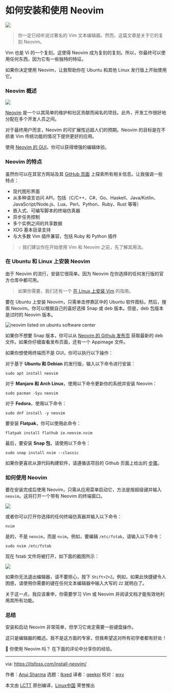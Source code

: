 [#]: subject: "How to Install and Use Neovim on Ubuntu and other Linux Distributions"
[#]: via: "https://itsfoss.com/install-neovim/"
[#]: author: "Anuj Sharma https://itsfoss.com/author/anuj/"
[#]: collector: "lkxed"
[#]: translator: "geekpi"
[#]: reviewer: "wxy"
[#]: publisher: "wxy"
[#]: url: "https://linux.cn/article-15680-1.html"

如何安装和使用 Neovim
======

![][0]

> 你一定已经听说过著名的 Vim 文本编辑器。然而，这篇文章是关于它的复刻 Neovim。

Vim 也是 Vi 的一个复刻，这使得 Neovim 成为复刻的复刻。所以，你最终可以使用任何东西，因为它有一些独特的特征。

如果你决定使用 Neovim，让我帮助你在 Ubuntu 和其他 Linux 发行版上开始使用它。

### Neovim 概述

![][2]

[Neovim][3] 是一个以其简单的维护和社区贡献而闻名的项目。此外，开发工作很好地分配在多个开发人员之间。

对于最终用户而言，Neovim 的可扩展性远超人们的预期。Neovim 的目标是在不损害 Vim 传统功能的情况下提供更好的应用。

使用 [Neovim 的 GUI][4]，你可以获得增强的编辑体验。

### Neovim 的特点

虽然你可以在其官方网站及其 [GitHub 页面][5] 上探索所有相关信息。让我强调一些特点：

- 现代图形界面
- 从多种语言访问 API，包括（C/C++、C#、Go、Haskell、Java/Kotlin、JavaScript/Node.js、Lua、Perl、Python、Ruby、Rust 等等）
- 嵌入式、可编写脚本的终端仿真器
- 异步任务控制
- 多个实例之间的共享数据
- XDG 基本目录支持
- 与大多数 Vim 插件兼容，包括 Ruby 和 Python 插件

> 💡 我们建议你在开始使用 Vim 和 Neovim 之前，先了解其用法。

### 在 Ubuntu 和 Linux 上安装 Neovim

由于 Neovim 的流行，安装它很简单。因为 Neovim 在你选择的任何发行版的官方仓库中都可用。

> 如果你需要，我们还有一个 [在 Linux 上安装 Vim][6] 的指南。

要在 Ubuntu 上安装 Neovim，只需单击停靠区中的 Ubuntu 软件图标。然后，搜索 Neovim。你可以根据自己的喜好选择 Snap 或 deb 版本。但是，deb 包版本是过时的 Neovim 版本。

![neovim listed on ubuntu software center][7]

如果你不想要 Snap 版本，你可以从 [Neovim 的 Github 发布页][8] 获取最新的 deb 文件。如果你仔细查看发布页面，还有一个 Appimage 文件。

如果你想使用终端而不是 GUI，你可以执行以下操作：

对于基于 **Ubuntu 和 Debian** 的发行版，输入以下命令进行安装：

```
sudo apt install neovim
```

对于 **Manjaro 和 Arch Linux**，使用以下命令更新你的系统并安装 Neovim：

```
sudo pacman -Syu neovim
```

对于 **Fedora**，使用以下命令：

```
sudo dnf install -y neovim
```

要安装 **Flatpak**，你可以使用此命令：

```
flatpak install flathub io.neovim.nvim
```

最后，要安装 **Snap 包**，请使用以下命令：

```
sudo snap install nvim --classic
```

如果你更喜欢从源代码构建软件，请遵循该项目的 Github 页面上给出的 [步骤][9]。

### 如何使用 Neovim

要在安装完成后使用 Neovim，只需从应用菜单启动它，方法是按超级键并输入 `neovim`。这将打开一个带有 Neovim 的终端窗口。

![][10]

或者你可以打开你选择的任何终端仿真器并输入以下命令：

```
nvim
```

是的，不是 `neovim`，而是 `nvim`。例如，要编辑 `/etc/fstab`，请输入以下命令：

```
sudo nvim /etc/fstab
```

现在 fstab 文件将被打开，如下面的截图所示：

![][11]

如果你无法退出编辑器，请不要担心，按下 `Shift+Z+Z`。例如，如果此快捷键令人困惑，请使用你需要的键在任何文本编辑器中输入大写的 `ZZ` 就明白了。

关于这一点，我应该重申，你需要学习 Vim 或 Neovim 并阅读文档才能有效地利用其所有功能。

### 总结

安装和启动 Neovim 非常简单，但学习它肯定需要一些键盘操作。

这只是编辑器的概述。我不是这方面的专家，但我希望这对所有初学者都有好处！

💬 你使用 Neovim 吗？ 在下面的评论中分享你的经验。

--------------------------------------------------------------------------------

via: https://itsfoss.com/install-neovim/

作者：[Anuj Sharma][a]
选题：[lkxed][b]
译者：[geekpi](https://github.com/geekpi)
校对：[wxy](https://github.com/wxy)

本文由 [LCTT](https://github.com/LCTT/TranslateProject) 原创编译，[Linux中国](https://linux.cn/) 荣誉推出

[a]: https://itsfoss.com/author/anuj/
[b]: https://github.com/lkxed/
[1]: https://itsfoss.com/content/images/2023/03/linux-mega-packt.webp
[2]: https://itsfoss.com/content/images/2023/03/goneovim.png
[3]: https://neovim.io/?ref=itsfoss.com
[4]: https://itsfoss.com/neovim-gui-editors/
[5]: https://github.com/neovim/neovim?ref=itsfoss.com
[6]: https://itsfoss.com/install-latest-vim-ubuntu/
[7]: https://itsfoss.com/content/images/2023/01/software-center-neovim-snap.png
[8]: https://github.com/neovim/neovim/releases/tag/stable?ref=itsfoss.com
[9]: https://github.com/neovim/neovim/wiki/Installing-Neovim?ref=itsfoss.com#install-from-source
[10]: https://itsfoss.com/content/images/2023/01/neovim-default-screen.png
[11]: https://itsfoss.com/content/images/2023/01/neovim-fstab.png
[0]: https://img.linux.net.cn/data/attachment/album/202304/01/173733iav3pvd88htv38vt.jpg